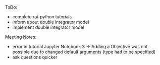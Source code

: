 
ToDo:

- complete rai-python tutorials
- inform about double integrator model 
- implement double integrator model

Meeting Notes:
- error in tutorial Jupyter Notebook 3 -> Adding a Objective was not possible due to changed default arguments (type had to be specified)
- ask questions quicker 

